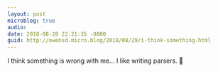 ```yaml
---
layout: post
microblog: true
audio: 
date: 2018-08-28 22:21:35 -0800
guid: http://owensd.micro.blog/2018/08/29/i-think-something.html
---
```

I think something is wrong with me... I like writing parsers. 🤔
